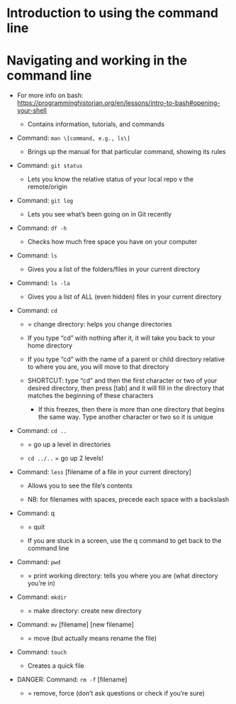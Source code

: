 # Introduction to using the command line

# Navigating and working in the command line

-   For more info on bash: [<u>https://programminghistorian.org/en/lessons/intro-to-bash#opening-your-shell</u>](https://programminghistorian.org/en/lessons/intro-to-bash#opening-your-shell)

    -   Contains information, tutorials, and commands

-   Command: `man \[command, e.g., ls\]`

    -   Brings up the manual for that particular command, showing its rules

-   Command: `git status`

    -   Lets you know the relative status of your local repo v the remote/origin

-   Command: `git log`

    -   Lets you see what’s been going on in Git recently

-   Command: `df -h`

    -   Checks how much free space you have on your computer

-   Command: `ls`

    -   Gives you a list of the folders/files in your current directory

-   Command: `ls -la`

    -   Gives you a list of ALL (even hidden) files in your current directory

-   Command: `cd`

    -   = change directory: helps you change directories

    -   If you type “cd” with nothing after it, it will take you back to your home directory

    -   If you type “cd” with the name of a parent or child directory relative to where you are, you will move to that directory

    -   SHORTCUT: type “cd” and then the first character or two of your desired directory, then press \[tab\] and it will fill in the directory that matches the beginning of these characters

        -   If this freezes, then there is more than one directory that begins the same way. Type another character or two so it is unique

-   Command: `cd ..`

    -   = go up a level in directories

    -   `cd ../..` = go up 2 levels!

-   Command: `less` \[filename of a file in your current directory\]

    -   Allows you to see the file’s contents

    -   NB: for filenames with spaces, precede each space with a backslash

-   Command: q

    -   = quit

    -   If you are stuck in a screen, use the q command to get back to the command line

-   Command: `pwd`

    -   = print working directory: tells you where you are (what directory you’re in)

-   Command: `mkdir`

    -   = make directory: create new directory

-   Command: `mv` \[filename\] \[new filename\]

    -   = move (but actually means rename the file)

-   Command: `touch`

    -   Creates a quick file

-   DANGER: Command: `rm -f` \[filename\]

    -   = remove, force (don’t ask questions or check if you’re sure)
